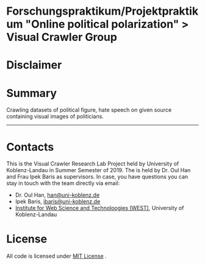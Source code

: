 # Forschungspraktikum/Projektpraktikum "Online political polarization" > Visual Crawler Group

# Disclaimer


# Summary

Crawling datasets of political figure, hate speech on given source containing visual images of politicians.

--------------------------------------------------------------------------------------------------------------------------------

# Contacts
This is the Visual Crawler Research Lab Project held by University of Koblenz-Landau in Summer Semester of 2019. The is held by Dr. Oul Han and Frau Ipek Baris as supervisors. In case, you have questions you can stay in touch with the team directly via email:

* Dr. Oul Han, han@uni-koblenz.de
* Ipek Baris, ibaris@uni-koblenz.de
* [Institute for Web Science and Technoloogies (WEST)](https://west.uni-koblenz.de), University of Koblenz-Landau

# License
All code is licensed under [MIT License](https://opensource.org/licenses/MIT) .
